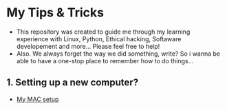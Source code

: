 # My Tips & Tricks

* This repository was created to guide me through my learning experience with Linux, Python, Ethical hacking, Softaware developement and more... Please feel free to help!
* Also. We always forget the way we did something, write? So i wanna be able to have a one-stop place to remember how to do things...


## 1. Setting up a new computer?
   
   * [My MAC setup](https://github.com/fcarvalhopacheco/learning/blob/master/myOSsetup.md)
